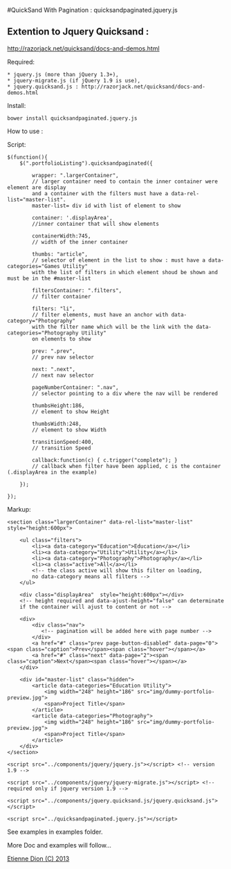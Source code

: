 #QuickSand With Pagination : 
quicksandpaginated.jquery.js

## Extention to Jquery Quicksand : 
http://razorjack.net/quicksand/docs-and-demos.html

Required: 

    * jquery.js (more than jQuery 1.3+),
    * jquery-migrate.js (if jQuery 1.9 is use),
    * jquery.quicksand.js : http://razorjack.net/quicksand/docs-and-demos.html


Install: 
    
    bower install quicksandpaginated.jquery.js

How to use : 

Script:

    $(function(){ 
        $(".portfolioListing").quicksandpaginated({ 
            
            wrapper: ".largerContainer", 
            // larger container need to contain the inner container were element are display 
            and a container with the filters must have a data-rel-list="master-list". 
            master-list= div id with list of element to show         
            
            container: '.displayArea', 
            //inner container that will show elements 
            
            containerWidth:745, 
            // width of the inner container 
            
            thumbs: "article", 
            // selector of element in the list to show : must have a data-categories="Games Utility" 
            with the list of filters in which element shoud be shown and must be in the #master-list 
            
            filtersContainer: ".filters", 
            // filter container 
            
            filters: "li", 
            // filter elements, must have an anchor with data-category="Photography" 
            with the filter name which will be the link with the data-categories="Photography Utility" 
            on elements to show 
            
            prev: ".prev", 
            // prev nav selector 
            
            next: ".next", 
            // next nav selector 
            
            pageNumberContainer: ".nav", 
            // selector pointing to a div where the nav will be rendered 
            
            thumbsHeight:186, 
            // element to show Height 
            
            thumbsWidth:248, 
            // element to show Width 
            
            transitionSpeed:400, 
            // transition Speed 
            
            callback:function(c) { c.trigger("complete"); } 
            // callback when filter have been applied, c is the container (.displayArea in the example) 
            
        });

    });

Markup:
    
    <section class="largerContainer" data-rel-list="master-list" style="height:600px">
    
        <ul class="filters">
            <li><a data-category="Education">Education</a></li>
            <li><a data-category="Utility">Utility</a></li>
            <li><a data-category="Photography">Photography</a></li>
            <li><a class="active">All</a></li>
            <!-- the class active will show this filter on loading, 
            no data-category means all filters -->
        </ul>
        
        <div class="displayArea"  style="height:600px"></div>
        <!-- height required and data-ajust-height="false" can determinate 
        if the container will ajust to content or not -->
        
        <div>        
            <div class="nav">
               <!-- pagination will be added here with page number -->
            </div>
            <a href="#" class="prev page-button-disabled" data-page="0"><span class="caption">Prev</span><span class="hover"></span></a>
            <a href="#" class="next" data-page="2"><span class="caption">Next</span><span class="hover"></span></a>
        </div>
    
        <div id="master-list" class="hidden">
            <article data-categories="Education Utility">
                <img width="248" height="186" src="img/dummy-portfolio-preview.jpg">
                <span>Project Title</span>               
            </article>
            <article data-categories="Photography">     
                <img width="248" height="186" src="img/dummy-portfolio-preview.jpg">
                <span>Project Title</span>               
            </article>
        </div>
    </section>
    
    <script src="../components/jquery/jquery.js"></script> <!-- version 1.9 -->
    
    <script src="../components/jquery/jquery-migrate.js"></script> <!-- required only if jquery version 1.9 -->
    
    <script src="../components/jquery.quicksand.js/jquery.quicksand.js"></script>
    
    <script src="../quicksandpaginated.jquery.js"></script>

See examples in examples folder.

More Doc and examples will follow...




[Etienne Dion (C) 2013](http://etiennedion.com)


